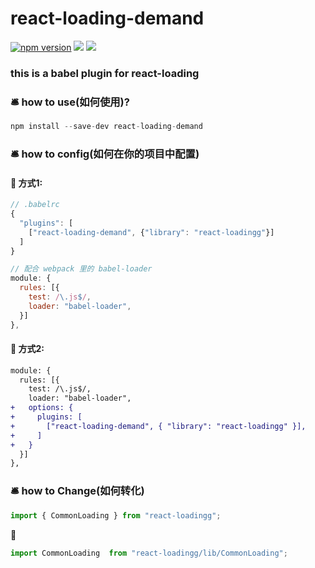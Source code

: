 # react-loading-demand


<div align="left">

[![npm version](https://img.shields.io/npm/v/react-loading-demand)](https://www.npmjs.com/package/react-loading-demand) [![](https://img.shields.io/github/issues/sixiaodong123/react-loading-demand)](https://www.npmjs.com/package/react-loading-demand) [![](https://img.shields.io/github/license/sixiaodong123/react-loading-demand)]()


</div>

### this is a babel plugin for react-loading
### 🛎 how to use(如何使用)?

```js
npm install --save-dev react-loading-demand
```



### 🛎 how to config(如何在你的项目中配置)

#### 📕 方式1:
```js
// .babelrc
{
  "plugins": [
    ["react-loading-demand", {"library": "react-loadingg"}]
  ]
}

// 配合 webpack 里的 babel-loader
module: {
  rules: [{
    test: /\.js$/,
    loader: "babel-loader",
  }]
},
```

#### 📕 方式2:

```diff
module: {
  rules: [{
    test: /\.js$/,
    loader: "babel-loader",
+   options: {
+     plugins: [
+       ["react-loading-demand", { "library": "react-loadingg" }],
+     ]
+   }
  }]
},
```

### 🛎 how to Change(如何转化)
```js
import { CommonLoading } from "react-loadingg";
``` 
  🔨
```js
import CommonLoading  from "react-loadingg/lib/CommonLoading";
```

